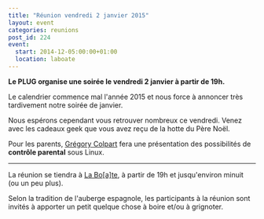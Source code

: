 ```yaml
---
title: "Réunion vendredi 2 janvier 2015"
layout: event
categories: reunions
post_id: 224
event:
  start: 2014-12-05:00:00+01:00
  location: laboate
---
```


**Le PLUG organise une soirée le vendredi 2 janvier à partir de 19h.**

Le calendrier commence mal l'année 2015 et nous force à annoncer très tardivement notre soirée de janvier.

Nous espérons cependant vous retrouver nombreux ce vendredi. Venez avec les cadeaux geek que vous avez reçu de la hotte du Père Noël.

Pour les parents, [Grégory Colpart](http://www.gcolpart.com) fera une présentation des possibilités de **contrôle parental** sous Linux.

----

La réunion se tiendra à [La Bo\[a\]te](http://laboate.com/), à partir de 19h et jusqu'environ minuit (ou un peu plus).

Selon la tradition de l'auberge espagnole, les participants à la réunion sont invités à apporter un petit quelque chose à boire et/ou à grignoter.
